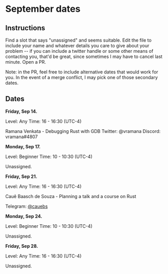 # September dates

## Instructions

Find a slot that says "unassigned" and seems suitable. Edit the file
to include your name and whatever details you care to give about your
problem -- if you can include a twitter handle or some other means of
contacting you, that'd be great, since sometimes I may have to cancel
last minute. Open a PR.

Note: in the PR, feel free to include alternative dates that would
work for you. In the event of a merge conflict, I may pick one of
those secondary dates.

## Dates

**Friday, Sep 14.**

Level: Any
Time: 16 - 16:30 (UTC-4)

Ramana Venkata - Debugging Rust with GDB
Twitter: @vramana
Discord: vramana#4807


**Monday, Sep 17.**

Level: Beginner
Time: 10 - 10:30 (UTC-4)

Unassigned.

**Friday, Sep 21.**

Level: Any
Time: 16 - 16:30 (UTC-4)

Cauê Baasch de Souza - Planning a talk and a course on Rust

Telegram: [@cauebs](https://t.me/cauebs)

**Monday, Sep 24.**

Level: Beginner
Time: 10 - 10:30 (UTC-4)

Unassigned.

**Friday, Sep 28.**

Level: Any
Time: 16 - 16:30 (UTC-4)

Unassigned.





